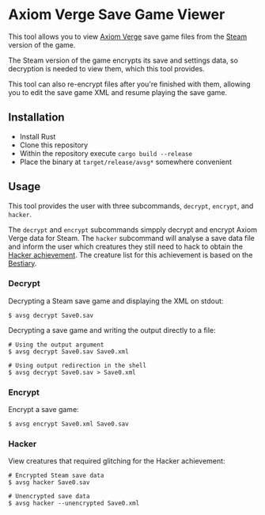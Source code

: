 # Axiom Verge Save Game Viewer

This tool allows you to view [Axiom Verge] save game files from the [Steam]
version of the game.

The Steam version of the game encrypts its save and settings data, so
decryption is needed to view them, which this tool provides.

This tool can also re-encrypt files after you're finished with them, allowing
you to edit the save game XML and resume playing the save game.

## Installation

  - Install Rust
  - Clone this repository
  - Within the repository execute `cargo build --release`
  - Place the binary at `target/release/avsg*` somewhere convenient

## Usage

This tool provides the user with three subcommands, `decrypt`, `encrypt`, and
`hacker`.

The `decrypt` and `encrypt` subcommands simpply decrypt and encrypt Axiom Verge
data for Steam.  The `hacker` subcommand will analyse a save data file and
inform the user which creatures they still need to hack to obtain the
[Hacker achievement].  The creature list for this achievement is based on the
[Bestiary].

### Decrypt

Decrypting a Steam save game and displaying the XML on stdout:

```
$ avsg decrypt Save0.sav
```

Decrypting a save game and writing the output directly to a file:

```
# Using the output argument
$ avsg decrypt Save0.sav Save0.xml

# Using output redirection in the shell
$ avsg decrypt Save0.sav > Save0.xml
```

### Encrypt

Encrypt a save game:

```
$ avsg encrypt Save0.xml Save0.sav
```

### Hacker

View creatures that required glitching for the Hacker achievement:

```
# Encrypted Steam save data
$ avsg hacker Save0.sav

# Unencrypted save data
$ avsg hacker --unencrypted Save0.xml
```

<!-- links -->
[Axiom Verge]: https://www.axiomverge.com/
[Bestiary]: https://axiom-verge.fandom.com/wiki/Category:Bestiary
[Hacker Achievement]: https://axiom-verge.fandom.com/wiki/Hacker_Trophy
[Steam]: https://store.steampowered.com/
